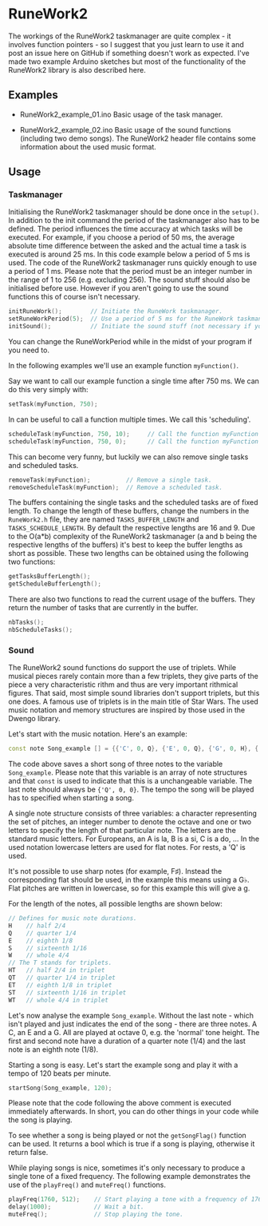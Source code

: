 # RuneWork2
The workings of the RuneWork2 taskmanager are quite complex - it involves function pointers - so I suggest that you just learn to use it and post an issue here on GitHub if something doesn't work as expected. I've made two example Arduino sketches but most of the functionality of the RuneWork2 library is also described here.

## Examples

- RuneWork2_example_01.ino
   Basic usage of the task manager.  

- RuneWork2_example_02.ino
   Basic usage of the sound functions (including two demo songs). The RuneWork2 header file contains some information about the used music format.  

## Usage
### Taskmanager
Initialising the RuneWork2 taskmanager should be done once in the `setup()`. In addition to the init command the period of the taskmanager also has to be defined. The period influences the time accuracy at which tasks will be executed. For example, if you choose a period of 50 ms, the average absolute time difference between the asked and the actual time a task is executed is around 25 ms. In this code example below a period of 5 ms is used. The code of the RuneWork2 taskmanager runs quickly enough to use a period of 1 ms. Please note that the period must be an integer number in the range of 1 to 256 (e.g. excluding 256). The sound stuff should also be initialised before use. However if you aren't going to use the sound functions this of course isn't necessary.
```cpp
initRuneWork();        // Initiate the RuneWork taskmanager.
setRuneWorkPeriod(5);  // Use a period of 5 ms for the RuneWork taskmanager.
initSound();           // Initiate the sound stuff (not necessary if you're not using the sound functions).
```
You can change the RuneWorkPeriod while in the midst of your program if you need to.

In the following examples we'll use an example function `myFunction()`.

Say we want to call our example function a single time after 750 ms. We can do this very simply with:
```cpp
setTask(myFunction, 750);
```

In can be useful to call a function multiple times. We call this 'scheduling'.
```cpp
scheduleTask(myFunction, 750, 10);     // Call the function myFunction 10 times.
scheduleTask(myFunction, 750, 0);      // Call the function myFunction until the next blue moon.
```

This can become very funny, but luckily we can also remove single tasks and scheduled tasks.
```cpp
removeTask(myFunction);          // Remove a single task.
removeScheduleTask(myFunction);  // Remove a scheduled task.
```

The buffers containing the single tasks and the scheduled tasks are of fixed length. To change the length of these buffers, change the numbers in the `RuneWork2.h` file, they are named `TASKS_BUFFER_LENGTH` and `TASKS_SCHEDULE_LENGTH`. By default the respective lengths are 16 and 9. Due to the O(a\*b) complexity of the RuneWork2 taskmanager (a and b being the respective lengths of the buffers) it's best to keep the buffer lengths as short as possible. These two lengths can be obtained using the following two functions:
```cpp
getTasksBufferLength();
getScheduleBufferLength();
```

There are also two functions to read the current usage of the buffers. They return the number of tasks that are currently in the buffer.
```cpp
nbTasks();
nbScheduleTasks();
```

### Sound
The RuneWork2 sound functions do support the use of triplets. While musical pieces rarely contain more than a few triplets, they give parts of the piece a very characteristic rithm and thus are very important rithmical figures. That said, most simple sound libraries don't support triplets, but this one does. A famous use of triplets is in the main title of Star Wars. The used music notation and memory structures are inspired by those used in the Dwengo library.

Let's start with the music notation. Here's an example:
```cpp
const note Song_example [] = {{'C', 0, Q}, {'E', 0, Q}, {'G', 0, H}, {'Q', 0, 0}};
```
The code above saves a short song of three notes to the variable `Song_example`. Please note that this variable is an array of note structures and that `const` is used to indicate that this is a unchangeable variable. The last note should always be `{'Q', 0, 0}`. The tempo the song will be played has to specified when starting a song.

A single note structure consists of three variables: a character representing the set of pitches, an integer number to denote the octave and one or two letters to specify the length of that particular note. The letters are the standard music letters. For Europeans, an A is la, B is a si, C is a do, ... In the used notation lowercase letters are used for flat notes. For rests, a 'Q' is used.

It's not possible to use sharp notes (for example, F♯). Instead the corresponding flat should be used, in the example this means using a G♭. Flat pitches are written in lowercase, so for this example this will give a g.

For the length of the notes, all possible lengths are shown below:
```cpp
// Defines for music note durations.
H    // half 2/4
Q    // quarter 1/4 
E    // eighth 1/8
S    // sixteenth 1/16
W    // whole 4/4
// The T stands for triplets.
HT   // half 2/4 in triplet
QT   // quarter 1/4 in triplet
ET   // eighth 1/8 in triplet
ST   // sixteenth 1/16 in triplet
WT   // whole 4/4 in triplet
```

Let's now analyse the example `Song_example`. Without the last note - which isn't played and just indicates the end of the song - there are three notes. A C, an E and a G. All are played at octave 0, e.g. the 'normal' tone height. The first and second note have a duration of a quarter note (1/4) and the last note is an eighth note (1/8).

Starting a song is easy. Let's start the example song and play it with a tempo of 120 beats per minute.
```cpp
startSong(Song_example, 120);
```
Please note that the code following the above comment is executed immediately afterwards. In short, you can do other things in your code while the song is playing.

To see whether a song is being played or not the `getSongFlag()` function can be used. It returns a bool which is true if a song is playing, otherwise it return false.

While playing songs is nice, sometimes it's only necessary to produce a single tone of a fixed frequency. The following example demonstrates the use of the `playFreq()` and `muteFreq()` functions.
```cpp
playFreq(1760, 512);    // Start playing a tone with a frequency of 1760 Hz.
delay(1000);            // Wait a bit.
muteFreq();             // Stop playing the tone.
```
